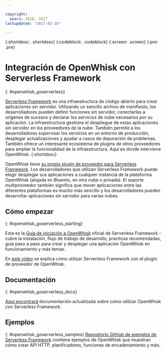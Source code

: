 ```yaml
---

copyright:
  years: 2016, 2017
lastupdated: "2017-03-16"

---
```


{:shortdesc: .shortdesc}
{:codeblock: .codeblock}
{:screen: .screen}
{:pre: .pre}

# Integración de OpenWhisk con Serverless Framework
{: #openwhisk_goserverless}

[Serverless Framework](https://serverless.com/) es una infraestructura de código abierto para crear aplicaciones sin servidor. Utilizando un sencillo archivo de manifiesto, los desarrolladores pueden definir funciones sin servidor, conectarlas a orígenes de sucesos y declarar los servicios de nube necesarios por su aplicación. La infraestructura gestiona el despliegue de estas aplicaciones sin servidor en los proveedores de la nube. También permite a los desarrolladores supervisar los servicios en un entorno de producción, desplegar actualizaciones y ayudar a casos de depuración de problemas. También ofrece un interesante ecosistema de plugins de otros proveedores para ampliar la funcionalidad de la infraestructura. Aquí es donde interviene OpenWhisk. 
{:shortdesc}

OpenWhisk tiene [su propio plugin de proveedor para Serverless Framework](https://github.com/serverless/serverless-openwhisk). Los desarrolladores que utilizan Serverless Framework puede elegir desplegar sus aplicaciones a cualquier instancia de la plataforma OpenWhisk (alojada en Bluemix, en otra nube o privada). El soporte multiproveedor también significa que mover aplicaciones entre las diferentes plataformas es mucho más sencillo y los desarrolladores pueden desarrollar aplicaciones sin servidor para varias nubes.

## Cómo empezar
{: #openwhisk_goserverless_starting}

Esta es la [Guía de iniciación a OpenWhisk](https://serverless.com/framework/docs/providers/openwhisk/guide/intro/) oficial de Serverless Framework - cubre la instalación, flujo de trabajo de desarrollo, prácticas recomendadas, guía paso a paso para crear y desplegar una aplicación OpenWhisk en funcionamiento y más temas.

En [este vídeo](https://youtu.be/GJY10W98Itc) se explica cómo utilizar Serverless Framework con el plugin de proveedor de OpenWhisk.
## Documentación
{: #openwhisk_goserverless_docs}

[Aquí encontrará](https://serverless.com/framework/docs/providers/openwhisk/) documentación actualizada sobre cómo utilizar OpenWhisk con Serverless Framework.
## Ejemplos
{: #openwhisk_goserverless_samples}
[Repositorio GitHub de ejemplos de Serverless Framework](https://github.com/serverless/examples) contiene ejemplos de OpenWhisk que muestran cómo crear API HTTP, planificadores, funciones de encadenamiento y más.

